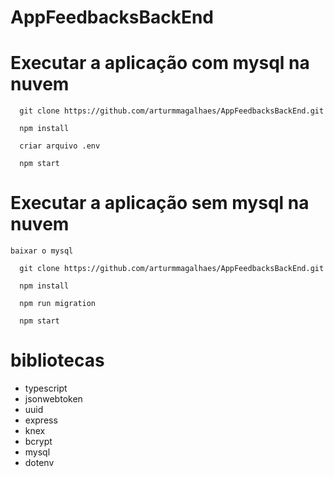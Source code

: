 # AppFeedbacksBackEnd

# Executar a aplicação com mysql na nuvem

``` 
  git clone https://github.com/arturmmagalhaes/AppFeedbacksBackEnd.git
  
  npm install
  
  criar arquivo .env
  
  npm start
```

# Executar a aplicação sem mysql na nuvem

    baixar o mysql
  
``` 
  git clone https://github.com/arturmmagalhaes/AppFeedbacksBackEnd.git
  
  npm install
  
  npm run migration
  
  npm start
```

# bibliotecas

- typescript
- jsonwebtoken
- uuid
- express
- knex
- bcrypt
- mysql 
- dotenv

